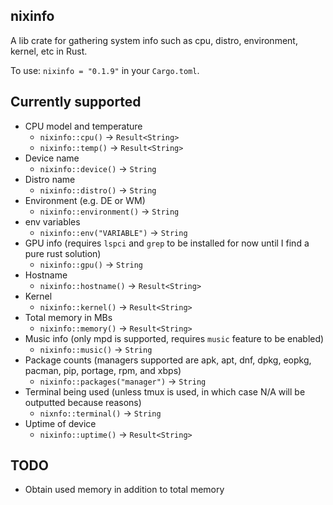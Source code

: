 ## nixinfo
A lib crate for gathering system info such as cpu, distro, environment, kernel, etc in Rust.

To use: `nixinfo = "0.1.9"` in your `Cargo.toml`.

## Currently supported

- CPU model and temperature
  + `nixinfo::cpu()` -> `Result<String>`
  + `nixinfo::temp()` -> `Result<String>`
- Device name
  + `nixinfo::device()` -> `String`
- Distro name
  + `nixinfo::distro()` -> `String`
- Environment (e.g. DE or WM)
  + `nixinfo::environment()` -> `String`
- env variables
  + `nixinfo::env("VARIABLE")` -> `String`
- GPU info (requires `lspci` and `grep` to be installed for now until I find a pure rust solution)
  + `nixinfo::gpu()` -> `String`
- Hostname
  + `nixinfo::hostname()` -> `Result<String>`
- Kernel
  + `nixinfo::kernel()` -> `Result<String>`
- Total memory in MBs
  + `nixinfo::memory()` -> `Result<String>`
- Music info (only mpd is supported, requires `music` feature to be enabled)
  + `nixinfo::music()` -> `String`
- Package counts (managers supported are apk, apt, dnf, dpkg, eopkg, pacman, pip, portage, rpm, and xbps)
  + `nixinfo::packages("manager")` -> `String`
- Terminal being used (unless tmux is used, in which case N/A will be outputted because reasons)
  + `nixnfo::terminal()` -> `String`
- Uptime of device
  + `nixinfo::uptime()` -> `Result<String>`

## TODO

- Obtain used memory in addition to total memory
